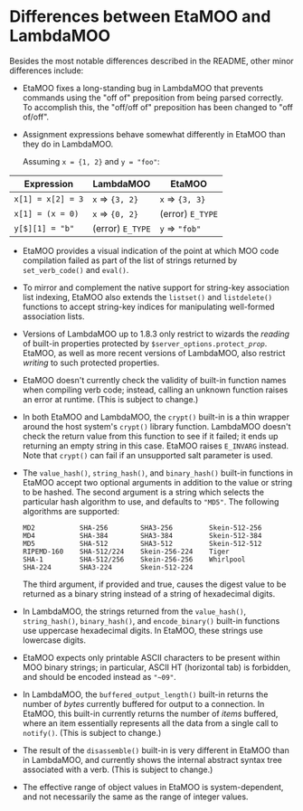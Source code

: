 
Differences between EtaMOO and LambdaMOO
========================================

Besides the most notable differences described in the README, other minor
differences include:

  * EtaMOO fixes a long-standing bug in LambdaMOO that prevents commands using
    the "off of" preposition from being parsed correctly. To accomplish this,
    the "off/off of" preposition has been changed to "off of/off".

  * Assignment expressions behave somewhat differently in EtaMOO than they do
    in LambdaMOO.

    Assuming `x = {1, 2}` and `y = "foo"`:

| Expression        | LambdaMOO        | EtaMOO           |
| ----------------- | ---------------- | ---------------- |
| `x[1] = x[2] = 3` | `x` => `{3, 2}`  | `x` => `{3, 3}`  |
| `x[1] = (x = 0)`  | `x` => `{0, 2}`  | (error) `E_TYPE` |
| `y[$][1] = "b"`   | (error) `E_TYPE` | `y` => `"fob"`   |

  * EtaMOO provides a visual indication of the point at which MOO code
    compilation failed as part of the list of strings returned by
    `set_verb_code()` and `eval()`.

  * To mirror and complement the native support for string-key association
    list indexing, EtaMOO also extends the `listset()` and `listdelete()`
    functions to accept string-key indices for manipulating well-formed
    association lists.

  * Versions of LambdaMOO up to 1.8.3 only restrict to wizards the *reading*
    of built-in properties protected by `$server_options.protect_`*`prop`*.
    EtaMOO, as well as more recent versions of LambdaMOO, also restrict
    *writing* to such protected properties.

  * EtaMOO doesn't currently check the validity of built-in function names
    when compiling verb code; instead, calling an unknown function raises an
    error at runtime. (This is subject to change.)

  * In both EtaMOO and LambdaMOO, the `crypt()` built-in is a thin wrapper
    around the host system's `crypt()` library function. LambdaMOO doesn't
    check the return value from this function to see if it failed; it ends up
    returning an empty string in this case. EtaMOO raises `E_INVARG` instead.
    Note that `crypt()` can fail if an unsupported salt parameter is used.

  * The `value_hash()`, `string_hash()`, and `binary_hash()` built-in
    functions in EtaMOO accept two optional arguments in addition to the value
    or string to be hashed. The second argument is a string which selects the
    particular hash algorithm to use, and defaults to `"MD5"`. The following
    algorithms are supported:

        MD2           SHA-256        SHA3-256         Skein-512-256
        MD4           SHA-384        SHA3-384         Skein-512-384
        MD5           SHA-512        SHA3-512         Skein-512-512
        RIPEMD-160    SHA-512/224    Skein-256-224    Tiger
        SHA-1         SHA-512/256    Skein-256-256    Whirlpool
        SHA-224       SHA3-224       Skein-512-224

    The third argument, if provided and true, causes the digest value to be
    returned as a binary string instead of a string of hexadecimal digits.

  * In LambdaMOO, the strings returned from the `value_hash()`,
    `string_hash()`, `binary_hash()`, and `encode_binary()` built-in functions
    use uppercase hexadecimal digits. In EtaMOO, these strings use lowercase
    digits.

  * EtaMOO expects only printable ASCII characters to be present within MOO
    binary strings; in particular, ASCII HT (horizontal tab) is forbidden, and
    should be encoded instead as `"~09"`.

  * In LambdaMOO, the `buffered_output_length()` built-in returns the number
    of *bytes* currently buffered for output to a connection. In EtaMOO, this
    built-in currently returns the number of *items* buffered, where an item
    essentially represents all the data from a single call to `notify()`.
    (This is subject to change.)

  * The result of the `disassemble()` built-in is very different in EtaMOO
    than in LambdaMOO, and currently shows the internal abstract syntax tree
    associated with a verb. (This is subject to change.)

  * The effective range of object values in EtaMOO is system-dependent, and
    not necessarily the same as the range of integer values.

